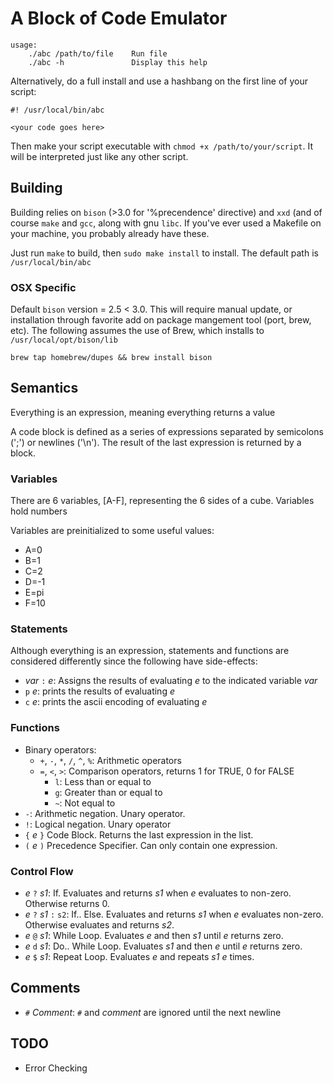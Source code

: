 # A Block of Code Emulator
```
usage:
    ./abc /path/to/file    Run file
    ./abc -h               Display this help
```

Alternatively, do a full install and use a hashbang on the first line of
your script:

```
#! /usr/local/bin/abc

<your code goes here>
```

Then make your script executable with `chmod +x /path/to/your/script`. It
will be interpreted just like any other script.

## Building
Building relies on `bison` (>3.0 for '%precendence' directive)  and `xxd` (and of course `make` and `gcc`, along
with gnu `libc`. If you've ever used a Makefile on your machine, you probably
already have these.

Just run `make` to build, then `sudo make install` to install. The default
path is `/usr/local/bin/abc`

### OSX Specific
Default `bison` version = 2.5 < 3.0. This will require manual update, or installation through favorite add on package mangement tool (port, brew, etc). The following assumes the use of Brew, which installs to `/usr/local/opt/bison/lib`

```
brew tap homebrew/dupes && brew install bison
```


## Semantics
Everything is an expression, meaning everything returns a value

A code block is defined as a series of expressions separated by semicolons
(';') or newlines ('\n'). The result of the last expression is returned by
a block.

### Variables
There are 6 variables, [A-F], representing the 6 sides of a cube.
Variables hold numbers

Variables are preinitialized to some useful values:
* A=0
* B=1
* C=2
* D=-1
* E=pi
* F=10

### Statements
Although everything is an expression, statements and functions are considered
differently since the following have side-effects:
* *var* `:` *e*: Assigns the results of evaluating *e* to the indicated
    variable *var*
* `p` *e*: prints the results of evaluating *e*
* `c` *e*: prints the ascii encoding of evaluating *e*

### Functions
* Binary operators:
    * `+`, `-`, `*`, `/`, `^`, `%`: Arithmetic operators
    * `=`, `<`, `>`: Comparison operators, returns 1 for TRUE, 0 for FALSE
        * `l`: Less than or equal to
        * `g`: Greater than or equal to
        * `~`: Not equal to
* `-`: Arithmetic negation. Unary operator.
* `!`: Logical negation. Unary operator
* `{` *e* `}` Code Block. Returns the last expression in the list.
* `(` *e* `)` Precedence Specifier. Can only contain one expression.

### Control Flow
* *e* `?` *s1*: If. Evaluates and returns *s1* when *e* evaluates to
    non-zero. Otherwise returns 0.
* *e* `?` *s1* `:` `s2`: If.. Else. Evaluates and returns *s1* when *e*
    evaluates non-zero. Otherwise evaluates and returns *s2*.
* *e* `@` *s1*: While Loop. Evaluates *e* and then *s1* until *e* returns
    zero.
* *e* `d` *s1*: Do.. While Loop. Evaluates *s1* and then *e* until *e*
    returns zero.
* *e* `$` *s1*: Repeat Loop. Evaluates *e* and repeats *s1* *e* times.


## Comments
* `#` *Comment*: `#` and *comment* are ignored until the next newline

## TODO
* Error Checking

